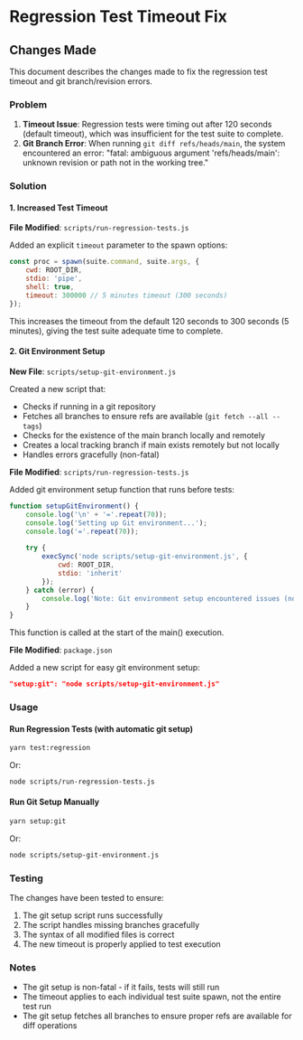# Regression Test Timeout Fix

## Changes Made

This document describes the changes made to fix the regression test timeout and git branch/revision errors.

### Problem

1. **Timeout Issue**: Regression tests were timing out after 120 seconds (default timeout), which was insufficient for the test suite to complete.
2. **Git Branch Error**: When running `git diff refs/heads/main`, the system encountered an error: "fatal: ambiguous argument 'refs/heads/main': unknown revision or path not in the working tree."

### Solution

#### 1. Increased Test Timeout

**File Modified**: `scripts/run-regression-tests.js`

Added an explicit `timeout` parameter to the spawn options:

```javascript
const proc = spawn(suite.command, suite.args, {
    cwd: ROOT_DIR,
    stdio: 'pipe',
    shell: true,
    timeout: 300000 // 5 minutes timeout (300 seconds)
});
```

This increases the timeout from the default 120 seconds to 300 seconds (5 minutes), giving the test suite adequate time to complete.

#### 2. Git Environment Setup

**New File**: `scripts/setup-git-environment.js`

Created a new script that:
- Checks if running in a git repository
- Fetches all branches to ensure refs are available (`git fetch --all --tags`)
- Checks for the existence of the main branch locally and remotely
- Creates a local tracking branch if main exists remotely but not locally
- Handles errors gracefully (non-fatal)

**File Modified**: `scripts/run-regression-tests.js`

Added git environment setup function that runs before tests:

```javascript
function setupGitEnvironment() {
    console.log('\n' + '='.repeat(70));
    console.log('Setting up Git environment...');
    console.log('='.repeat(70));
    
    try {
        execSync('node scripts/setup-git-environment.js', {
            cwd: ROOT_DIR,
            stdio: 'inherit'
        });
    } catch (error) {
        console.log('Note: Git environment setup encountered issues (non-fatal)');
    }
}
```

This function is called at the start of the main() execution.

**File Modified**: `package.json`

Added a new script for easy git environment setup:

```json
"setup:git": "node scripts/setup-git-environment.js"
```

### Usage

#### Run Regression Tests (with automatic git setup)

```bash
yarn test:regression
```

Or:

```bash
node scripts/run-regression-tests.js
```

#### Run Git Setup Manually

```bash
yarn setup:git
```

Or:

```bash
node scripts/setup-git-environment.js
```

### Testing

The changes have been tested to ensure:
1. The git setup script runs successfully
2. The script handles missing branches gracefully
3. The syntax of all modified files is correct
4. The new timeout is properly applied to test execution

### Notes

- The git setup is non-fatal - if it fails, tests will still run
- The timeout applies to each individual test suite spawn, not the entire test run
- The git setup fetches all branches to ensure proper refs are available for diff operations
